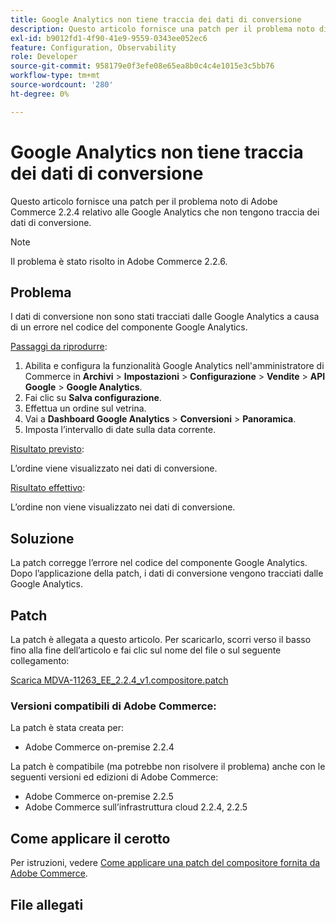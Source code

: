 ```yaml
---
title: Google Analytics non tiene traccia dei dati di conversione
description: Questo articolo fornisce una patch per il problema noto di Adobe Commerce 2.2.4 relativo alle Google Analytics che non tengono traccia dei dati di conversione.
exl-id: b9012fd1-4f90-41e9-9559-0343ee052ec6
feature: Configuration, Observability
role: Developer
source-git-commit: 958179e0f3efe08e65ea8b0c4c4e1015e3c5bb76
workflow-type: tm+mt
source-wordcount: '280'
ht-degree: 0%

---
```


# Google Analytics non tiene traccia dei dati di conversione

Questo articolo fornisce una patch per il problema noto di Adobe Commerce 2.2.4 relativo alle Google Analytics che non tengono traccia dei dati di conversione.

>[!NOTE]
>
>Il problema è stato risolto in Adobe Commerce 2.2.6.

## Problema

I dati di conversione non sono stati tracciati dalle Google Analytics a causa di un errore nel codice del componente Google Analytics.

<u>Passaggi da riprodurre</u>:

1. Abilita e configura la funzionalità Google Analytics nell&#39;amministratore di Commerce in **Archivi** > **Impostazioni** > **Configurazione** > **Vendite** > **API Google** > **Google Analytics**.
1. Fai clic su **Salva configurazione**.
1. Effettua un ordine sul vetrina.
1. Vai a **Dashboard Google Analytics** > **Conversioni** > **Panoramica**.
1. Imposta l’intervallo di date sulla data corrente.

<u>Risultato previsto</u>:

L’ordine viene visualizzato nei dati di conversione.

<u>Risultato effettivo</u>:

L’ordine non viene visualizzato nei dati di conversione.

## Soluzione

La patch corregge l’errore nel codice del componente Google Analytics. Dopo l’applicazione della patch, i dati di conversione vengono tracciati dalle Google Analytics.

## Patch

La patch è allegata a questo articolo. Per scaricarlo, scorri verso il basso fino alla fine dell’articolo e fai clic sul nome del file o sul seguente collegamento:

[Scarica MDVA-11263\_EE\_2.2.4\_v1.compositore.patch](assets/MDVA-11263_EE_2.2.4_v1.composer.patch.zip)

### Versioni compatibili di Adobe Commerce:

La patch è stata creata per:

* Adobe Commerce on-premise 2.2.4

La patch è compatibile (ma potrebbe non risolvere il problema) anche con le seguenti versioni ed edizioni di Adobe Commerce:

* Adobe Commerce on-premise 2.2.5
* Adobe Commerce sull’infrastruttura cloud 2.2.4, 2.2.5

## Come applicare il cerotto

Per istruzioni, vedere [Come applicare una patch del compositore fornita da Adobe Commerce](/help/how-to/general/how-to-apply-a-composer-patch-provided-by-magento.md).

## File allegati
